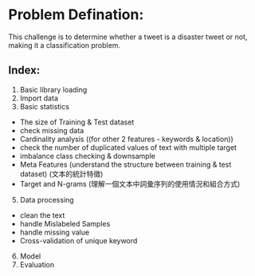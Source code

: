 # Problem Defination:
This challenge is to determine whether a tweet is a disaster tweet or not, making it a classification problem.

## Index:
1. Basic library loading
2. Import data
3. Basic statistics
  - The size of Training & Test dataset
  - check missing data
  - Cardinality analysis ((for other 2 features - keywords & location))
  - check the number of duplicated values of text with multiple target
  - imbalance class checking & downsample
  - Meta Features (understand the structure between training & test dataset) (文本的統計特徵)
  - Target and N-grams (理解一個文本中詞彙序列的使用情況和組合方式)
5. Data processing
  - clean the text
  - handle Mislabeled Samples
  - handle missing value
  - Cross-validation of unique keyword
6. Model
7. Evaluation
